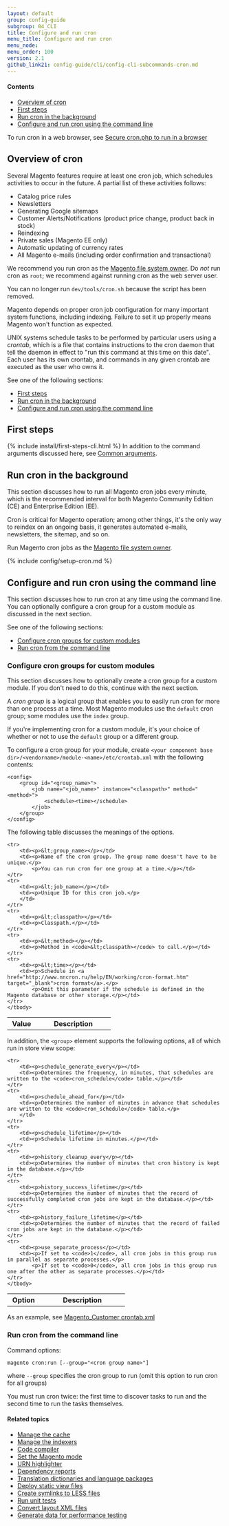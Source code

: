 ```yaml
---
layout: default
group: config-guide 
subgroup: 04_CLI
title: Configure and run cron
menu_title: Configure and run cron
menu_node: 
menu_order: 100
version: 2.1
github_link21: config-guide/cli/config-cli-subcommands-cron.md
---
```


#### Contents

*	<a href="#config-cli-cron-overview">Overview of cron</a>
*	<a href="#config-cli-before">First steps</a>
*	<a href="#config-cli-cron-bkg">Run cron in the background</a>
*	<a href="#config-cli-cron-group">Configure and run cron using the command line</a>

To run cron in a web browser, see <a href="{{ site.gdeurl21 }}config-guide/secy/secy-cron.html">Secure cron.php to run in a browser</a>

<h2 id="config-cli-cron-overview">Overview of cron</h2>
Several Magento features require at least one cron job, which schedules activities to occur in the future. A partial list of these activities follows:

*	Catalog price rules
*	Newsletters
*	Generating Google sitemaps
*	Customer Alerts/Notifications (product price change, product back in stock)
*	Reindexing
*	Private sales (Magento EE only)
*	Automatic updating of currency rates
*	All Magento e-mails (including order confirmation and transactional)

We recommend you run cron as the <a href="{{ site.gdeurl21 }}install-gde/prereq/apache-user.html#install-update-depend-user-over">Magento file system owner</a>. Do *not* run cron as `root`; we recommend against running cron as the web server user.

<div class="bs-callout bs-callout-warning">
    <p>You can no longer run <code>dev/tools/cron.sh</code> because the script has been removed.</p>
</div>

<div class="bs-callout bs-callout-info" id="info">
<span class="glyphicon-class">
  <p>Magento depends on proper cron job configuration for many important system functions, including indexing. Failure to set it up properly means Magento won't function as expected.</p></span>
</div>

UNIX systems schedule tasks to be performed by particular users using a *crontab*, which is a file that contains instructions to the cron daemon that tell the daemon in effect to "run this command at this time on this date". Each user has its own crontab, and commands in any given crontab are executed as the user who owns it.

See one of the following sections:

*	<a href="#config-cli-before">First steps</a>
*	<a href="#config-cli-cron-bkg">Run cron in the background</a>
*	<a href="#config-cli-cron-group">Configure and run cron using the command line</a>

<h2 id="config-cli-before">First steps</h2>
{% include install/first-steps-cli.html %}
In addition to the command arguments discussed here, see <a href="{{ site.gdeurl21 }}config-guide/cli/config-cli-subcommands.html#config-cli-subcommands-common">Common arguments</a>.

<h2 id="config-cli-cron-bkg">Run cron in the background</h2>
This section discusses how to run all Magento cron jobs every minute, which is the recommended interval for both Magento Community Edition (CE) and Enterprise Edition (EE).

<div class="bs-callout bs-callout-info" id="info">
<span class="glyphicon-class">
  <p>Cron is critical for Magento operation; among other things, it's the only way to reindex on an ongoing basis, it generates automated e-mails, newsletters, the sitemap, and so on.</p></span>
</div>

Run Magento cron jobs as the <a href="{{ site.gdeurl21 }}install-gde/prereq/apache-user.html#install-update-depend-user-over">Magento file system owner</a>. 

{% include config/setup-cron.md %}

<h2 id="config-cli-cron-group">Configure and run cron using the command line</h2>
This section discusses how to run cron at any time using the command line. You can optionally configure a cron group for a custom module as discussed in the next section.

See one of the following sections:

*	<a href="#config-cli-cron-group-conf">Configure cron groups for custom modules</a>
*	<a href="#config-cli-cron-group-run">Run cron from the command line</a>

<h3 id="config-cli-cron-group-conf">Configure cron groups for custom modules</h3>
This section discusses how to optionally create a cron group for a custom module. If you don't need to do this, continue with the next section.

A *cron group* is a logical group that enables you to easily run cron for more than one process at a time. Most Magento modules use the `default` cron group; some modules use the `index` group.

If you're implementing cron for a custom module, it's your choice of whether or not to use the `default` group or a different group.

To configure a cron group for your module, create `<your component base dir>/<vendorname>/module-<name>/etc/crontab.xml` with the following contents:

	<config>
    	<group id="<group_name>">
	        <job name="<job_name>" instance="<classpath>" method="<method>">
	            <schedule><time></schedule>
	        </job>
	    </group>
	</config>

The following table discusses the meanings of the options.


<table>
	<col width="25%">
	<col width="65%">
	<tbody>
		<tr>
			<th>Value</th>
			<th>Description</th>
		</tr>
		
	<tr>
		<td><p>&lt;group_name></p></td>
		<td><p>Name of the cron group. The group name doesn't have to be unique.</p>
			<p>You can run cron for one group at a time.</p></td>
	</tr>
	<tr>
		<td><p>&lt;job_name></p></td>
		<td><p>Unique ID for this cron job.</p>
		</td>		
	</tr>
	<tr>
		<td><p>&lt;classpath></p></td>
		<td><p>Classpath.</p></td>		
	</tr>
	<tr>
		<td><p>&lt;method></p></td>
		<td><p>Method in <code>&lt;classpath></code> to call.</p></td>		
	</tr>
	<tr>
		<td><p>&lt;time></p></td>
		<td><p>Schedule in <a href="http://www.nncron.ru/help/EN/working/cron-format.htm" target="_blank">cron format</a>.</p>
			<p>Omit this parameter if the schedule is defined in the Magento database or other storage.</p></td>		
	</tr>
	</tbody>
</table>


In addition, the `<group>` element supports the following options, all of which run in store view scope:

<table>
	<col width="25%">
	<col width="65%">
	<tbody>
		<tr>
			<th>Option</th>
			<th>Description</th>
		</tr>
		
	<tr>
		<td><p>schedule_generate_every</p></td>
		<td><p>Determines the frequency, in minutes, that schedules are written to the <code>cron_schedule</code> table.</p></td>
	</tr>
	<tr>
		<td><p>schedule_ahead_for</p></td>
		<td><p>Determines the number of minutes in advance that schedules are written to the <code>cron_schedule</code> table.</p>
		</td>		
	</tr>
	<tr>
		<td><p>schedule_lifetime</p></td>
		<td><p>Schedule lifetime in minutes.</p></td>		
	</tr>
	<tr>
		<td><p>history_cleanup_every</p></td>
		<td><p>Determines the number of minutes that cron history is kept in the database.</p></td>		
	</tr>
	<tr>
		<td><p>history_success_lifetime</p></td>
		<td><p>Determines the number of minutes that the record of successfully completed cron jobs are kept in the database.</p></td>		
	</tr>
	<tr>
		<td><p>history_failure_lifetime</p></td>
		<td><p>Determines the number of minutes that the record of failed cron jobs are kept in the database.</p></td>		
	</tr>
	<tr>
		<td><p>use_separate_process</p></td>
		<td><p>If set to <code>1</code>, all cron jobs in this group run in parallel as separate processes.</p>
			<p>If set to <code>0</code>, all cron jobs in this group run one after the other as separate processes.</p></td>		
	</tr>
	</tbody>
</table>

As an example, see <a href="{{ site.mage2100url }}app/code/Magento/Customer/etc/crontab.xml" target="_blank">Magento_Customer crontab.xml</a>

<h3 id="config-cli-cron-group-run">Run cron from the command line</h3>
Command options:

	magento cron:run [--group="<cron group name>"] 

where `--group` specifies the cron group to run (omit this option to run cron for all groups)

<div class="bs-callout bs-callout-info" id="info">
<span class="glyphicon-class">
  <p>You must run cron twice: the first time to discover tasks to run and the second time to run the tasks themselves.</p></span>
</div>

#### Related topics

*	<a href="{{ site.gdeurl21 }}config-guide/cli/config-cli-subcommands-cache.html">Manage the cache</a>
*	<a href="{{ site.gdeurl21 }}config-guide/cli/config-cli-subcommands-index.html">Manage the indexers</a>
*	<a href="{{ site.gdeurl21 }}config-guide/cli/config-cli-subcommands-compiler.html">Code compiler</a>
*	<a href="{{ site.gdeurl21 }}config-guide/cli/config-cli-subcommands-mode.html">Set the Magento mode</a>
*	<a href="{{ site.gdeurl21 }}config-guide/cli/config-cli-subcommands-urn.html">URN highlighter</a>
*	<a href="{{ site.gdeurl21 }}config-guide/cli/config-cli-subcommands-depen.html">Dependency reports</a>
*	<a href="{{ site.gdeurl21 }}config-guide/cli/config-cli-subcommands-i18n.html">Translation dictionaries and language packages</a>
*	<a href="{{ site.gdeurl21 }}config-guide/cli/config-cli-subcommands-static-view.html">Deploy static view files</a>
*	<a href="{{ site.gdeurl21 }}config-guide/cli/config-cli-subcommands-less-sass.html">Create symlinks to LESS files</a>
*	<a href="{{ site.gdeurl21 }}config-guide/cli/config-cli-subcommands-test.html">Run unit tests</a>
*	<a href="{{ site.gdeurl21 }}config-guide/cli/config-cli-subcommands-layout-xml.html">Convert layout XML files</a>
*	<a href="{{ site.gdeurl21 }}config-guide/cli/config-cli-subcommands-perf-data.html">Generate data for performance testing</a>
